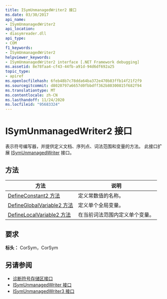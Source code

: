 ```yaml
---
title: ISymUnmanagedWriter2 接口
ms.date: 03/30/2017
api_name:
- ISymUnmanagedWriter2
api_location:
- diasymreader.dll
api_type:
- COM
f1_keywords:
- ISymUnmanagedWriter2
helpviewer_keywords:
- ISymUnmanagedWriter2 interface [.NET Framework debugging]
ms.assetid: 8e78faa4-cf43-44fb-a91d-94d6df692a25
topic_type:
- apiref
ms.openlocfilehash: 6feb48b7c78dda64ba372e470b83ffb14f21f2f9
ms.sourcegitcommit: d8020797a6657d0fbbdff362b80300815f682f94
ms.translationtype: MT
ms.contentlocale: zh-CN
ms.lasthandoff: 11/24/2020
ms.locfileid: "95683324"
---
```

# <a name="isymunmanagedwriter2-interface"></a>ISymUnmanagedWriter2 接口

表示符号编写器，并提供定义文档、序列点、词法范围和变量的方法。 此接口扩展 [ISymUnmanagedWriter](isymunmanagedwriter-interface.md) 接口。  
  
## <a name="methods"></a>方法  
  
|方法|说明|  
|------------|-----------------|  
|[DefineConstant2 方法](isymunmanagedwriter2-defineconstant2-method.md)|定义常数值的名称。|  
|[DefineGlobalVariable2 方法](isymunmanagedwriter2-defineglobalvariable2-method.md)|定义单个全局变量。|  
|[DefineLocalVariable2 方法](isymunmanagedwriter2-definelocalvariable2-method.md)|在当前词法范围内定义单个变量。|  
  
## <a name="requirements"></a>要求  

 **标头：** CorSym，CorSym  
  
## <a name="see-also"></a>另请参阅

- [诊断符号存储区接口](diagnostics-symbol-store-interfaces.md)
- [ISymUnmanagedWriter 接口](isymunmanagedwriter-interface.md)
- [ISymUnmanagedWriter3 接口](isymunmanagedwriter3-interface.md)
